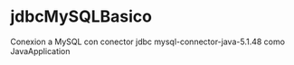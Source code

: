 # jdbcMySQLBasico
Conexion a MySQL con conector jdbc mysql-connector-java-5.1.48 como JavaApplication
